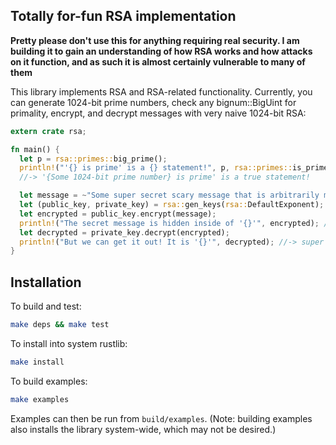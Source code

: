 Totally for-fun RSA implementation
----------------------------------

__Pretty please don't use this for anything requiring real security. I am building it to gain an understanding of how RSA works and how attacks on it function, and as such it is almost certainly vulnerable to many of them__

This library implements RSA and RSA-related functionality. Currently, you can generate 1024-bit prime numbers, check any bignum::BigUint for primality, encrypt, and decrypt messages with very naive 1024-bit RSA:

```rust
extern crate rsa;

fn main() {
  let p = rsa::primes::big_prime();
  println!("'{} is prime' is a {} statement!", p, rsa::primes::is_prime(&p));
  //-> '{Some 1024-bit prime number} is prime' is a true statement!

  let message = ~"Some super secret scary message that is arbitrarily made up, but is more than 85, and less than 256 bytes long";
  let (public_key, private_key) = rsa::gen_keys(rsa::DefaultExponent);
  let encrypted = public_key.encrypt(message);
  println!("The secret message is hidden inside of '{}'", encrypted); //-> A bunch of hex
  let decrypted = private_key.decrypt(encrypted);
  println!("But we can get it out! It is '{}'", decrypted); //-> super secret scary message
}
```

Installation
------------

To build and test:

```sh
make deps && make test
```

To install into system rustlib:

```sh
make install
```

To build examples:

```sh
make examples
```

Examples can then be run from `build/examples`. (Note: building examples also installs the library system-wide, which may not be desired.)

